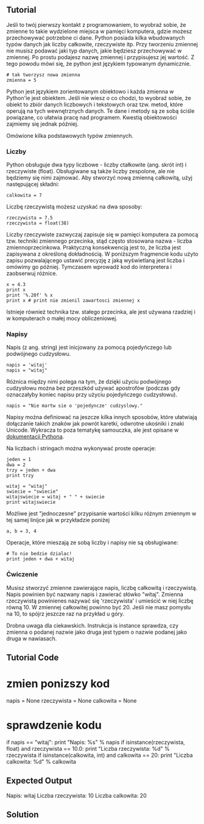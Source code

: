 Tutorial
--------

Jeśli to twój pierwszy kontakt z programowaniem, to wyobraź sobie, że zmienne to takie wydzielone miejsca w pamięci komputera, gdzie możesz przechowywać potrzebne ci dane. Python posiada kilka wbudowanych typów danych jak liczby całkowite, rzeczywiste itp. Przy tworzeniu zmiennej nie musisz podawać jaki typ danych, jakie będziesz przechowywać w zmiennej. Po prostu podajesz nazwę zmiennej i przypisujesz jej wartość. Z tego powodu mówi się, że python jest językiem typowanym dynamicznie.

    # tak tworzysz nowa zmienna
    zmienna = 5

Python jest językiem zorientowanym obiektowo i każda zmienna w Python'ie jest obiektem. Jeśli nie wiesz o co chodzi, to wyobraź sobie, że obiekt to zbiór danych liczbowych i tekstowych oraz tzw. metod, które operują na tych wewnętrznych danych. Te dane i metody są ze sobą ściśle powiązane, co ułatwia pracę nad programem. Kwestią obiektowości zajmiemy się jednak później.

Omówione kilka podstawowych typów zmiennych.

### Liczby
Python obsługuje dwa typy liczbowe - liczby ctałkowite (ang. skrót int) i rzeczywiste (float). Obsługiwane są także liczby zespolone, ale nie będziemy się nimi zajmować.
Aby stworzyć nową zmienną całkowitą, użyj następującej składni:

    calkowita = 7

Liczbę rzeczywistą możesz uzyskać na dwa sposoby:

    rzeczywista = 7.5
    rzeczywista = float(38)

Liczby rzeczywiste zazwyczaj zapisuje się w pamięci komputera za pomocą tzw. techniki zmiennego przecinka, stąd często stosowana nazwa - liczba zmiennoprzecinkowa. Praktyczną konsekwencją jest to, że liczba jest zapisywana z określoną dokładnością. W poniższym fragmencie kodu użyto zapisu pozwalającego ustawić precyzję z jaką wyświetlaną jest liczba i omówimy go później. Tymczasem wprowadź kod do interpretera i zaobserwuj różnice.

    x = 4.3
    print x
    print '%.20f' % x
    print x # print nie zmienil zawartosci zmiennej x

Istnieje również technika tzw. stałego przecinka, ale jest używana rzadziej i w komputerach o małej mocy obliczeniowej.

### Napisy
Napis (z ang. string) jest inicjowany za pomocą pojedyńczego lub podwójnego cudzysłowu.

    napis = 'witaj'
    napis = "witaj"

Różnica między nimi polega na tym, że dzięki użyciu podwójnego cudzysłowu można bez przeszkód używać apostrofów (podczas gdy oznaczałyby koniec napisu przy użyciu pojedyńczego cudzysłowu).

    napis = "Nie martw sie o 'pojedyncze' cudzyslowy."

Napisy można definiować na jeszcze kilka innych sposobów, które ułatwiają dołączanie takich znaków jak powrót karetki, odwrotne ukośniki i znaki Unicode. Wykracza to poza tematykę samouczka, ale jest opisane w [dokumentacji Pythona](http://docs.python.org/tutorial/introduction.html#strings "Strings in Python Tutorial").

Na liczbach i stringach można wykonywać proste operacje:

    jeden = 1
    dwa = 2
    trzy = jeden + dwa
    print trzy

    witaj = "witaj"
    swiecie = "swiecie"
    witajswiecie = witaj + " " + swiecie
    print witajswiecie

Możliwe jest "jednoczesne" przypisanie wartości kilku różnym zmiennym w tej samej linijce jak w przykładzie poniżej

    a, b = 3, 4

Operacje, które mieszają ze sobą liczby i napisy nie są obsługiwane:

    # To nie bedzie dzialac!
    print jeden + dwa + witaj

### Ćwiczenie

Musisz stworzyć zmienne zawierające napis, liczbę całkowitą i rzeczywistą. Napis powinien być nazwany napis i zawierać słówko "witaj". Zmienna rzeczywistą powinienes nazywać się 'rzeczywista' i umieścić w niej liczbę równą 10. W zmiennej całkowitej powinno być 20. Jeśli nie masz pomysłu na 10, to spójrz jeszcze raz na przykład u góry.

Drobna uwaga dla ciekawskich. Instrukcja is instance sprawdza, czy zmienna o podanej nazwie jako druga jest typem o nazwie podanej jako druga w nawiasach.

Tutorial Code
-------------
# zmien ponizszy kod
napis = None
rzeczywista = None
calkowita = None

# sprawdzenie kodu
if napis == "witaj":
    print "Napis: %s" % napis
if isinstance(rzeczywista, float) and rzeczywista == 10.0:
    print "Liczba rzeczywista: %d" % rzeczywista
if isinstance(calkowita, int) and calkowita == 20:
    print "Liczba calkowita: %d" % calkowita

Expected Output
---------------
Napis: witaj
Liczba rzeczywista: 10
Liczba calkowita: 20

Solution
--------